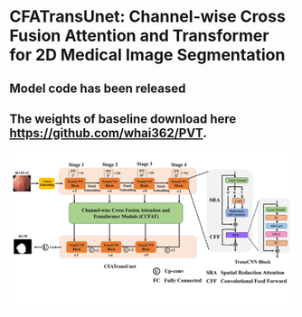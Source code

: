 
# CFATransUnet: Channel-wise Cross Fusion Attention and Transformer for 2D Medical Image Segmentation
## Model code has been released
## The weights of baseline download here https://github.com/whai362/PVT.

![image](https://github.com/CPU0808066/CFATransUnet/blob/main/Figure_2.jpg)
